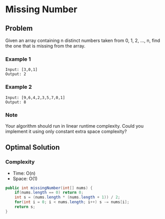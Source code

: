 # Missing Number

## Problem

Given an array containing n distinct numbers taken from 0, 1, 2, ..., n, find the one that is missing from the array.

### Example 1

    Input: [3,0,1]
    Output: 2

### Example 2

    Input: [9,6,4,2,3,5,7,0,1]
    Output: 8

### Note

Your algorithm should run in linear runtime complexity. Could you implement it using only constant extra space complexity?

## Optimal Solution

### Complexity

- Time: O(n)
- Space: O(1)

```java
public int missingNumber(int[] nums) {
    if(nums.length == 0) return 0;
    int s = (nums.length * (nums.length + 1)) / 2;
    for(int i = 0; i < nums.length; i++) s -= nums[i];
    return s;
}
```
